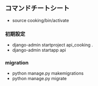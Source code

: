 ## コマンドチートシート

- source cooking/bin/activate

### 初期設定

- django-admin startproject api_cooking .
- django-admin startapp api

### migration

- python manage.py makemigrations
- python manage.py migrate
